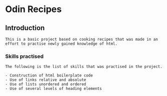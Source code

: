 # Odin Recipes

## Introduction

    This is a basic project based on cooking recipes that was made in an effort to practise newly gained knowledge of html.

### Skills practised
    The following is the list of skills that was practised in the project.

    - Construction of html boilerplate code
    - Use of links relative and absolute
    - Use of lists unordered and ordered
    - Use of several levels of heading elements